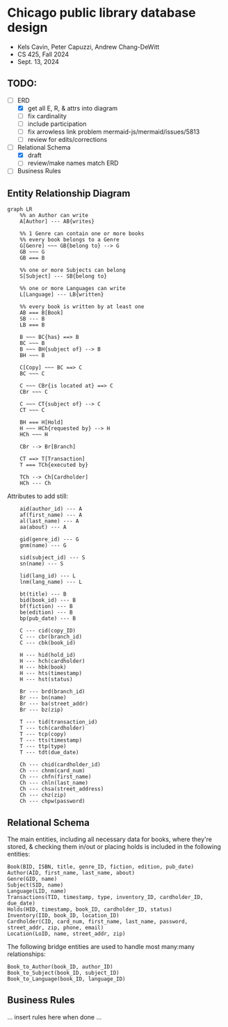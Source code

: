 <div id="user-content-title">

# Chicago public library database design

- Kels Cavin, Peter Capuzzi, Andrew Chang-DeWitt
- CS 425, Fall 2024
- Sept. 13, 2024

</div>

## TODO:

- [ ] ERD
    - [x] get all E, R, & attrs into diagram
    - [ ] fix cardinality
    - [ ] include participation
    - [ ] fix arrowless link problem mermaid-js/mermaid/issues/5813
    - [ ] review for edits/corrections
- [ ] Relational Schema
    - [x] draft
    - [ ] review/make names match ERD
- [ ] Business Rules

## Entity Relationship Diagram

<!--![Entity relationship diagram, using Chen notation](erd.svg)-->

```mermaid
graph LR
    %% an Author can write
    A[Author] --- AB{writes}

    %% 1 Genre can contain one or more books
    %% every book belongs to a Genre
    G[Genre] ~~~ GB{belong to} --> G
    GB ~~~ G 
    GB === B

    %% one or more Subjects can belong
    S[Subject] --- SB{belong to}

    %% one or more Languages can write
    L[Language] --- LB{written}

    %% every book is written by at least one
    AB === B[Book]
    SB --- B
    LB === B

    B ~~~ BC{has} ==> B
    BC ~~~ B
    B ~~~ BH{subject of} --> B
    BH ~~~ B

    C[Copy] ~~~ BC ==> C
    BC ~~~ C

    C ~~~ CBr{is located at} ==> C
    CBr ~~~ C

    C ~~~ CT{subject of} --> C
    CT ~~~ C

    BH === H[Hold]
    H ~~~ HCh{requested by} --> H
    HCh ~~~ H

    CBr --> Br[Branch]

    CT ==> T[Transaction]
    T === TCh{executed by}

    TCh --> Ch[Cardholder]
    HCh --- Ch
```

Attributes to add still:

```
    aid(author_id) --- A
    af(first_name) --- A
    al(last_name) --- A
    aa(about) --- A

    gid(genre_id) --- G
    gnm(name) --- G

    sid(subject_id) --- S
    sn(name) --- S

    lid(lang_id) --- L
    lnm(lang_name) --- L

    bt(title) --- B
    bid(book_id) --- B
    bf(fiction) --- B
    be(edition) --- B
    bp(pub_date) --- B

    C --- cid(copy_ID)
    C --- cbr(branch_id)
    C --- cbk(book_id)

    H --- hid(hold_id)
    H --- hch(cardholder)
    H --- hbk(book)
    H --- hts(timestamp)
    H --- hst(status)

    Br --- brd(branch_id)
    Br --- bn(name)
    Br --- ba(street_addr)
    Br --- bz(zip)

    T --- tid(transaction_id)
    T --- tch(cardholder)
    T --- tcp(copy)
    T --- tts(timestamp)
    T --- ttp(type)
    T --- tdt(due_date)

    Ch --- chid(cardholder_id)
    Ch --- chnm(card_num)
    Ch --- chfn(first_name)
    Ch --- chln(last_name)
    Ch --- chsa(street_address)
    Ch --- chz(zip)
    Ch --- chpw(password)
```

## Relational Schema

The main entities, including all necessary data for books, where they're stored, & checking them in/out or placing holds is included in the following entities:

```
Book(BID, ISBN, title, genre_ID, fiction, edition, pub_date)
Author(AID, first_name, last_name, about)
Genre(GID, name)
Subject(SID, name)
Language(LID, name)
Transactions(TID, timestamp, type, inventory_ID, cardholder_ID, due_date)
Holds(HID, timestamp, book_ID, cardholder_ID, status)
Inventory(IID, book_ID, location_ID)
Cardholder(CID, card_num, first_name, last_name, password, street_addr, zip, phone, email)
Location(LoID, name, street_addr, zip)
```

The following bridge entities are used to handle most many:many relationships:

```
Book_to_Author(book_ID, author_ID)
Book_to_Subject(book_ID, subject_ID)
Book_to_Language(book_ID, language_ID)
```

## Business Rules

... insert rules here when done ...
